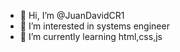 - 👋 Hi, I’m @JuanDavidCR1
- 👀 I’m interested in systems engineer
- 🌱 I’m currently learning html,css,js
<!---
JuanDavidCR1/JuanDavidCR1 is a ✨ special ✨ repository because its `README.md` (this file) appears on your GitHub profile.
You can click the Preview link to take a look at your changes.
--->
